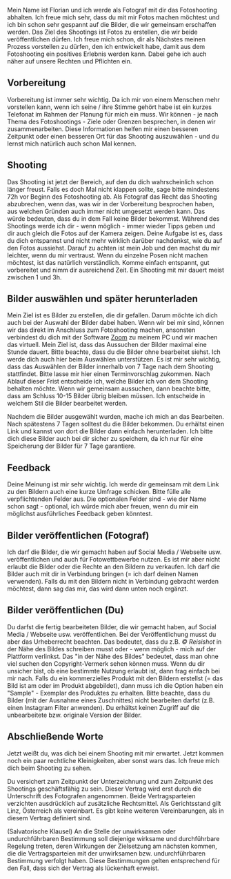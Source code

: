 
Mein Name ist Florian und ich werde als Fotograf mit dir das Fotoshooting abhalten. Ich freue mich sehr, dass du mit mir Fotos machen möchtest und ich bin schon sehr gespannt auf die Bilder, die wir gemeinsam erschaffen werden. Das Ziel des Shootings ist Fotos zu erstellen, die wir beide veröffentlichen dürfen. Ich freue mich schon, dir als Nächstes meinen Prozess vorstellen zu dürfen, den ich entwickelt habe, damit aus dem  Fotoshooting ein positives Erlebnis werden kann. Dabei gehe ich auch näher auf unsere Rechten und Pflichten ein.

## Vorbereitung
Vorbereitung ist immer sehr wichtig. Da ich mir von einem Menschen mehr vorstellen kann, wenn ich seine / ihre Stimme gehört habe ist ein kurzes Telefonat im Rahmen der Planung für mich ein muss. Wir können - je nach Thema des Fotoshootings - Ziele oder Grenzen besprechen, in denen wir zusammenarbeiten. Diese Informationen helfen mir einen besseren Zeitpunkt oder einen besseren Ort für das Shooting auszuwählen - und du lernst mich natürlich auch schon Mal kennen.

## Shooting
Das Shooting ist jetzt der Bereich, auf den du dich wahrscheinlich schon länger freust. Falls es doch Mal nicht klappen sollte, sage bitte mindestens 72h vor Beginn des Fotoshooting ab.  Als Fotograf das Recht das Shooting abzubrechen, wenn das, was wir in der Vorbereitung besprochen haben, aus welchen Gründen auch immer nicht umgesetzt werden kann. Das würde bedeuten, dass du in dem Fall keine Bilder bekommst. Während des Shootings werde ich dir - wenn möglich - immer wieder Tipps geben und dir auch gleich die Fotos auf der Kamera zeigen. Deine Aufgabe ist es, dass du dich entspannst und nicht mehr wirklich darüber nachdenkst, wie du auf den Fotos aussiehst. Darauf zu achten ist mein Job und den machst du mir leichter, wenn du mir vertraust. Wenn du einzelne Posen nicht machen möchtest, ist das natürlich verständlich. Komme einfach entspannt, gut vorbereitet und nimm dir ausreichend Zeit. Ein Shooting mit mir dauert meist zwischen 1 und 3h.

## Bilder auswählen und später herunterladen
Mein Ziel ist es Bilder zu erstellen, die dir gefallen. Darum möchte ich dich auch bei der Auswahl der Bilder dabei haben. Wenn wir bei mir sind, können wir das direkt im Anschluss zum Fotoshooting machen, ansonsten verbindest du dich mit der Software [Zoom](https://zoom.us/) zu meinem PC und wir machen das virtuell. Mein Ziel ist, dass das Aussuchen der Bilder maximal eine Stunde dauert. Bitte beachte, dass du die Bilder ohne bearbeitet siehst. Ich werde dich auch hier beim Auswählen unterstützen. Es ist mir sehr wichtig, dass das Auswählen der Bilder innerhalb von 7 Tage nach dem Shooting stattfindet. Bitte lasse mir hier einen Terminvorschlag zukommen. Nach Ablauf dieser Frist entscheide ich, welche Bilder ich von dem Shooting behalten möchte. Wenn wir gemeinsam aussuchen, dann beachte bitte, dass am Schluss 10-15 Bilder übrig bleiben müssen. Ich entscheide in welchem Stil die Bilder bearbeitet werden.

Nachdem die Bilder ausgewählt wurden, mache ich mich an das Bearbeiten. Nach spätestens 7 Tagen solltest du die Bilder bekommen. Du erhältst einen Link und kannst von dort die Bilder dann einfach herunterladen. Ich bitte dich diese Bilder auch bei dir sicher zu speichern, da ich nur für eine Speicherung der Bilder für 7 Tage garantiere.

## Feedback
Deine Meinung ist mir sehr wichtig. Ich werde dir gemeinsam mit dem Link zu den Bildern auch eine kurze Umfrage schicken. Bitte fülle alle verpflichtenden Felder aus. Die optionalen Felder sind - wie der Name schon sagt - optional, ich würde mich aber freuen, wenn du mir ein möglichst ausführliches Feedback geben könntest.

## Bilder veröffentlichen (Fotograf)
Ich darf die Bilder, die wir gemacht haben auf Social Media / Webseite usw. veröffentlichen und auch für Fotowettbewerbe nutzen. Es ist mir aber nicht erlaubt die Bilder oder die Rechte an den Bildern zu verkaufen. Ich darf die Bilder auch mit dir in Verbindung bringen (= ich darf deinen Namen verwenden). Falls du mit den Bildern nicht in Verbindung gebracht werden möchtest, dann sag das mir, das wird dann unten noch ergänzt.

## Bilder veröffentlichen (Du)
Du darfst die fertig bearbeiteten Bilder, die wir gemacht haben, auf Social Media / Webseite usw. veröffentlichen. Bei der Veröffentlichung musst du aber das Urheberrecht beachten. Das bedeutet, dass du z.B. *© Reisishot* in der Nähe des Bildes schreiben musst oder - wenn möglich - mich auf der Plattform verlinkst. Das "in der Nähe des Bildes" bedeutet, dass man ohne viel suchen den Copyright-Vermerk sehen können muss. Wenn du dir unsicher bist, ob eine bestimmte Nutzung erlaubt ist, dann frag einfach bei mir nach. Falls du ein kommerzielles Produkt mit den Bildern erstellst (= das Bild ist am oder im Produkt abgebildet), dann muss ich die Option haben ein "Sample" - Exemplar des Produktes zu erhalten. Bitte beachte, dass du Bilder (mit der Ausnahme eines Zuschnittes) nicht bearbeiten darfst (z.B. einen Instagram Filter anwenden). Du erhältst keinen Zugriff auf die unbearbeitete bzw. originale Version der Bilder.

## Abschließende Worte
Jetzt weißt du, was dich bei einem Shooting mit mir erwartet. Jetzt kommen noch ein paar rechtliche Kleinigkeiten, aber sonst wars das. Ich freue mich dich beim Shooting zu sehen.

Du versichert zum Zeitpunkt der Unterzeichnung und zum Zeitpunkt des Shootings geschäftsfähig zu sein. Dieser Vertrag wird erst durch die Unterschrift des Fotografen angenommen. Beide Vertragsparteien verzichten ausdrücklich auf zusätzliche Rechtsmittel. Als Gerichtsstand gilt Linz, Österreich als vereinbart. Es gibt keine weiteren Vereinbarungen, als in diesem Vertrag definiert sind.

(Salvatorische Klausel) An die Stelle der unwirksamen oder undurchführbaren Bestimmung soll diejenige wirksame und durchführbare Regelung treten, deren Wirkungen der Zielsetzung am nächsten kommen, die die Vertragsparteien mit der unwirksamen bzw. undurchführbaren Bestimmung verfolgt haben. Diese Bestimmungen gelten entsprechend für den Fall, dass sich der Vertrag als lückenhaft erweist.

